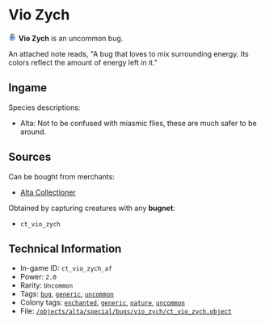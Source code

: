 # Vio Zych

<img src="https://raw.githubusercontent.com/Ceterai/Enternia/main/objects/alta/special/bugs/vio_zych/icon.png" alt="Vio Zych icon" loading="lazy" height="16px" width="auto" /> **Vio Zych** is an uncommon bug.

An attached note reads, "A bug that loves to mix surrounding energy. Its colors reflect the amount of energy left in it."

## Ingame

Species descriptions:

- Alta: Not to be confused with miasmic flies, these are much safer to be around.

## Sources

Can be bought from merchants:

- [Alta Collectioner](https://ceterai.github.io/MyEnternia/Wiki/AltaCollectioner)

Obtained by capturing creatures with any **bugnet**:

- `ct_vio_zych`

## Technical Information

- In-game ID: `ct_vio_zych_af`
- Power: `2.0`
- Rarity: `Uncommon`
- Tags: [`bug`](https://ceterai.github.io/MyEnternia/Wiki/Tags/Bug), [`generic`](https://ceterai.github.io/MyEnternia/Wiki/Tags/Generic), [`uncommon`](https://ceterai.github.io/MyEnternia/Wiki/Tags/Uncommon)
- Colony tags: [`enchanted`](https://ceterai.github.io/MyEnternia/Wiki/Tags/Enchanted), [`generic`](https://ceterai.github.io/MyEnternia/Wiki/Tags/Generic), [`nature`](https://ceterai.github.io/MyEnternia/Wiki/Tags/Nature), [`uncommon`](https://ceterai.github.io/MyEnternia/Wiki/Tags/Uncommon)
- File: [`/objects/alta/special/bugs/vio_zych/ct_vio_zych.object`](https://github.com/Ceterai/Enternia/blob/main/objects/alta/special/bugs/vio_zych/ct_vio_zych.object)
